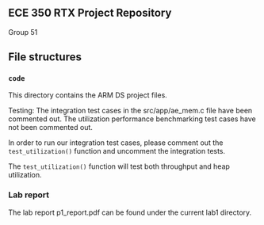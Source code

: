 ## ECE 350 RTX Project Repository

Group 51

## File structures

### `code`
This directory contains the ARM DS project files.

Testing:
The integration test cases in the src/app/ae_mem.c file have been commented out. 
The utilization performance benchmarking test cases have not been commented out. 

In order to run our integration test cases, please comment out the `test_utilization()` function and uncomment the integration tests. 

The `test_utilization()` function will test both throughput and heap utilization.

### Lab report
The lab report p1_report.pdf can be found under the current lab1 directory.
